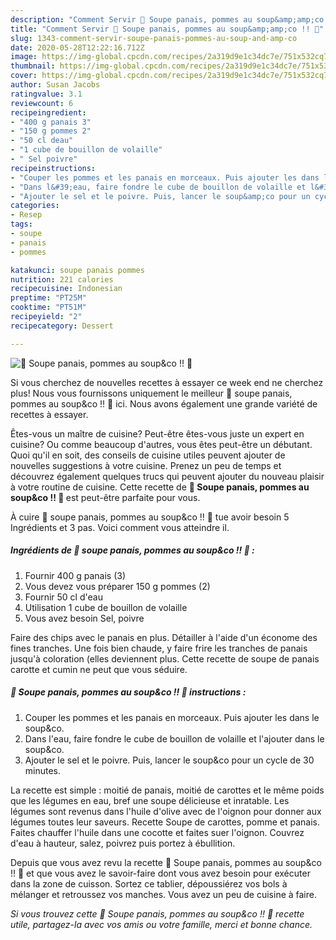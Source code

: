 ```yaml
---
description: "Comment Servir 🍏 Soupe panais, pommes au soup&amp;amp;co !! 🍎"
title: "Comment Servir 🍏 Soupe panais, pommes au soup&amp;amp;co !! 🍎"
slug: 1343-comment-servir-soupe-panais-pommes-au-soup-and-amp-co
date: 2020-05-28T12:22:16.712Z
image: https://img-global.cpcdn.com/recipes/2a319d9e1c34dc7e/751x532cq70/🍏-soupe-panais-pommes-au-soupco-🍎-photo-principale-de-la-recette.jpg
thumbnail: https://img-global.cpcdn.com/recipes/2a319d9e1c34dc7e/751x532cq70/🍏-soupe-panais-pommes-au-soupco-🍎-photo-principale-de-la-recette.jpg
cover: https://img-global.cpcdn.com/recipes/2a319d9e1c34dc7e/751x532cq70/🍏-soupe-panais-pommes-au-soupco-🍎-photo-principale-de-la-recette.jpg
author: Susan Jacobs
ratingvalue: 3.1
reviewcount: 6
recipeingredient:
- "400 g panais 3"
- "150 g pommes 2"
- "50 cl deau"
- "1 cube de bouillon de volaille"
- " Sel poivre"
recipeinstructions:
- "Couper les pommes et les panais en morceaux. Puis ajouter les dans le soup&amp;co."
- "Dans l&#39;eau, faire fondre le cube de bouillon de volaille et l&#39;ajouter dans le soup&amp;co."
- "Ajouter le sel et le poivre. Puis, lancer le soup&amp;co pour un cycle de 30 minutes."
categories:
- Resep
tags:
- soupe
- panais
- pommes

katakunci: soupe panais pommes 
nutrition: 221 calories
recipecuisine: Indonesian
preptime: "PT25M"
cooktime: "PT51M"
recipeyield: "2"
recipecategory: Dessert

---
```



![🍏 Soupe panais, pommes au soup&amp;co !! 🍎](https://img-global.cpcdn.com/recipes/2a319d9e1c34dc7e/751x532cq70/🍏-soupe-panais-pommes-au-soupco-🍎-photo-principale-de-la-recette.jpg)

Si vous cherchez de nouvelles recettes à essayer ce week end ne cherchez plus! Nous vous fournissons uniquement le meilleur 🍏 soupe panais, pommes au soup&amp;co !! 🍎 ici. Nous avons également une grande variété de recettes à essayer.

Êtes-vous un maître de cuisine? Peut-être êtes-vous juste un expert en cuisine? Ou comme beaucoup d'autres, vous êtes peut-être un débutant. Quoi qu'il en soit, des conseils de cuisine utiles peuvent ajouter de nouvelles suggestions à votre cuisine. Prenez un peu de temps et découvrez également quelques trucs qui peuvent ajouter du nouveau plaisir à votre routine de cuisine. Cette recette de <strong> 🍏 Soupe panais, pommes au soup&amp;co !! 🍎 </strong> est peut-être parfaite pour vous.

<!--inarticleads1-->

À cuire 🍏 soupe panais, pommes au soup&amp;co !! 🍎 tue avoir besoin 5 Ingrédients et 3 pas. Voici comment vous atteindre il.

##### Ingrédients de 🍏 soupe panais, pommes au soup&amp;co !! 🍎 :

1. Fournir 400 g panais (3)
1. Vous devez vous préparer 150 g pommes (2)
1. Fournir 50 cl d&#39;eau
1. Utilisation 1 cube de bouillon de volaille
1. Vous avez besoin  Sel, poivre


Faire des chips avec le panais en plus. Détailler à l&#39;aide d&#39;un économe des fines tranches. Une fois bien chaude, y faire frire les tranches de panais jusqu&#39;à coloration (elles deviennent plus. Cette recette de soupe de panais carotte et cumin ne peut que vous séduire. 

<!--inarticleads2-->

##### 🍏 Soupe panais, pommes au soup&amp;co !! 🍎 instructions :

1. Couper les pommes et les panais en morceaux. Puis ajouter les dans le soup&amp;co.
1. Dans l&#39;eau, faire fondre le cube de bouillon de volaille et l&#39;ajouter dans le soup&amp;co.
1. Ajouter le sel et le poivre. Puis, lancer le soup&amp;co pour un cycle de 30 minutes.


La recette est simple : moitié de panais, moitié de carottes et le même poids que les légumes en eau, bref une soupe délicieuse et inratable. Les légumes sont revenus dans l&#39;huile d&#39;olive avec de l&#39;oignon pour donner aux légumes toutes leur saveurs. Recette Soupe de carottes, pomme et panais. Faites chauffer l&#39;huile dans une cocotte et faites suer l&#39;oignon. Couvrez d&#39;eau à hauteur, salez, poivrez puis portez à ébullition. 

<!--inarticleads1-->

<p>
Depuis que vous avez revu la recette 🍏 Soupe panais, pommes au soup&amp;co !! 🍎 et que vous avez le savoir-faire dont vous avez besoin pour exécuter dans la zone de cuisson. Sortez ce tablier, dépoussiérez vos bols à mélanger et retroussez vos manches. Vous avez un peu de cuisine à faire.
</p>

<p>
<i>Si vous trouvez cette 🍏 Soupe panais, pommes au soup&amp;co !! 🍎 recette utile, partagez-la avec vos amis ou votre famille, merci et bonne chance.</i>
</p>
